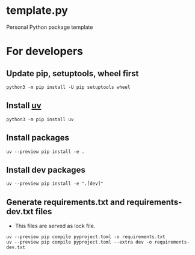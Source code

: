 # template.py
Personal Python package template

# For developers
## Update pip, setuptools, wheel first
```
python3 -m pip install -U pip setuptools wheel
```

## Install [uv](https://github.com/astral-sh/uv)
```
python3 -m pip install uv
```

## Install packages
```
uv --preview pip install -e .
```

## Install dev packages
```
uv --preview pip install -e ".[dev]"
```

## Generate requirements.txt and requirements-dev.txt files
* This files are served as lock file.

```
uv --preview pip compile pyproject.toml -o requirements.txt
uv --preview pip compile pyproject.toml --extra dev -o requirements-dev.txt
```
